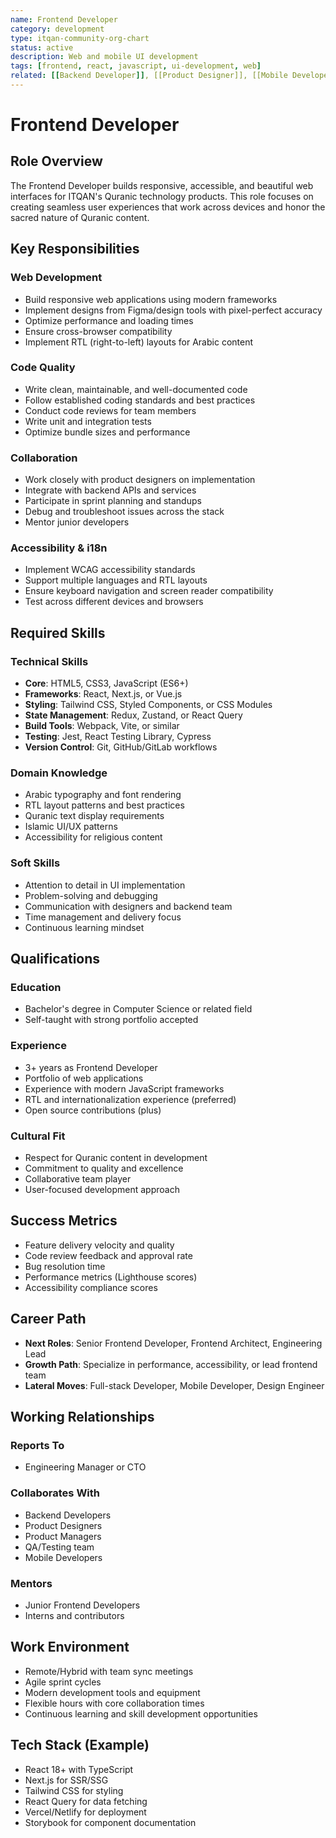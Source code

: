 ```yaml
---
name: Frontend Developer
category: development
type: itqan-community-org-chart
status: active
description: Web and mobile UI development
tags: [frontend, react, javascript, ui-development, web]
related: [[Backend Developer]], [[Product Designer]], [[Mobile Developer]]
---
```


# Frontend Developer

## Role Overview
The Frontend Developer builds responsive, accessible, and beautiful web interfaces for ITQAN's Quranic technology products. This role focuses on creating seamless user experiences that work across devices and honor the sacred nature of Quranic content.

## Key Responsibilities

### Web Development
- Build responsive web applications using modern frameworks
- Implement designs from Figma/design tools with pixel-perfect accuracy
- Optimize performance and loading times
- Ensure cross-browser compatibility
- Implement RTL (right-to-left) layouts for Arabic content

### Code Quality
- Write clean, maintainable, and well-documented code
- Follow established coding standards and best practices
- Conduct code reviews for team members
- Write unit and integration tests
- Optimize bundle sizes and performance

### Collaboration
- Work closely with product designers on implementation
- Integrate with backend APIs and services
- Participate in sprint planning and standups
- Debug and troubleshoot issues across the stack
- Mentor junior developers

### Accessibility & i18n
- Implement WCAG accessibility standards
- Support multiple languages and RTL layouts
- Ensure keyboard navigation and screen reader compatibility
- Test across different devices and browsers

## Required Skills

### Technical Skills
- **Core**: HTML5, CSS3, JavaScript (ES6+)
- **Frameworks**: React, Next.js, or Vue.js
- **Styling**: Tailwind CSS, Styled Components, or CSS Modules
- **State Management**: Redux, Zustand, or React Query
- **Build Tools**: Webpack, Vite, or similar
- **Testing**: Jest, React Testing Library, Cypress
- **Version Control**: Git, GitHub/GitLab workflows

### Domain Knowledge
- Arabic typography and font rendering
- RTL layout patterns and best practices
- Quranic text display requirements
- Islamic UI/UX patterns
- Accessibility for religious content

### Soft Skills
- Attention to detail in UI implementation
- Problem-solving and debugging
- Communication with designers and backend team
- Time management and delivery focus
- Continuous learning mindset

## Qualifications

### Education
- Bachelor's degree in Computer Science or related field
- Self-taught with strong portfolio accepted

### Experience
- 3+ years as Frontend Developer
- Portfolio of web applications
- Experience with modern JavaScript frameworks
- RTL and internationalization experience (preferred)
- Open source contributions (plus)

### Cultural Fit
- Respect for Quranic content in development
- Commitment to quality and excellence
- Collaborative team player
- User-focused development approach

## Success Metrics
- Feature delivery velocity and quality
- Code review feedback and approval rate
- Bug resolution time
- Performance metrics (Lighthouse scores)
- Accessibility compliance scores

## Career Path
- **Next Roles**: Senior Frontend Developer, Frontend Architect, Engineering Lead
- **Growth Path**: Specialize in performance, accessibility, or lead frontend team
- **Lateral Moves**: Full-stack Developer, Mobile Developer, Design Engineer

## Working Relationships

### Reports To
- Engineering Manager or CTO

### Collaborates With
- Backend Developers
- Product Designers
- Product Managers
- QA/Testing team
- Mobile Developers

### Mentors
- Junior Frontend Developers
- Interns and contributors

## Work Environment
- Remote/Hybrid with team sync meetings
- Agile sprint cycles
- Modern development tools and equipment
- Flexible hours with core collaboration times
- Continuous learning and skill development opportunities

## Tech Stack (Example)
- React 18+ with TypeScript
- Next.js for SSR/SSG
- Tailwind CSS for styling
- React Query for data fetching
- Vercel/Netlify for deployment
- Storybook for component documentation